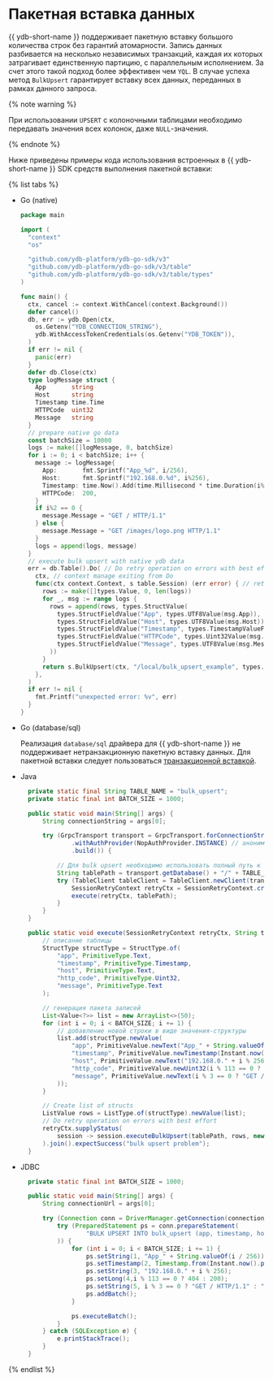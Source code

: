 # Пакетная вставка данных

{{ ydb-short-name }} поддерживает пакетную вставку большого количества строк без гарантий атомарности. Запись данных разбивается на несколько независимых транзакций, каждая их которых затрагивает единственную партицию, с параллельным исполнением. За счет этого такой подход более эффективен чем `YQL`. В случае успеха метод `BulkUpsert` гарантирует вставку всех данных, переданных в рамках данного запроса.

{% note warning %}

При использовании `UPSERT` с колоночными таблицами необходимо передавать значения всех колонок, даже `NULL`-значения.

{% endnote %}

Ниже приведены примеры кода использования встроенных в {{ ydb-short-name }} SDK средств выполнения пакетной вставки:

{% list tabs %}

- Go (native)

  ```go
  package main

  import (
    "context"
    "os"

    "github.com/ydb-platform/ydb-go-sdk/v3"
    "github.com/ydb-platform/ydb-go-sdk/v3/table"
    "github.com/ydb-platform/ydb-go-sdk/v3/table/types"
  )

  func main() {
    ctx, cancel := context.WithCancel(context.Background())
    defer cancel()
    db, err := ydb.Open(ctx,
      os.Getenv("YDB_CONNECTION_STRING"),
      ydb.WithAccessTokenCredentials(os.Getenv("YDB_TOKEN")),
    )
    if err != nil {
      panic(err)
    }
    defer db.Close(ctx)
    type logMessage struct {
      App       string
      Host      string
      Timestamp time.Time
      HTTPCode  uint32
      Message   string
    }
    // prepare native go data
    const batchSize = 10000
    logs := make([]logMessage, 0, batchSize)
    for i := 0; i < batchSize; i++ {
      message := logMessage{
        App:       fmt.Sprintf("App_%d", i/256),
        Host:      fmt.Sprintf("192.168.0.%d", i%256),
        Timestamp: time.Now().Add(time.Millisecond * time.Duration(i%1000)),
        HTTPCode:  200,
      }
      if i%2 == 0 {
        message.Message = "GET / HTTP/1.1"
      } else {
        message.Message = "GET /images/logo.png HTTP/1.1"
      }
      logs = append(logs, message)
    }
    // execute bulk upsert with native ydb data
    err = db.Table().Do( // Do retry operation on errors with best effort
      ctx, // context manage exiting from Do
      func(ctx context.Context, s table.Session) (err error) { // retry operation
        rows := make([]types.Value, 0, len(logs))
        for _, msg := range logs {
          rows = append(rows, types.StructValue(
            types.StructFieldValue("App", types.UTF8Value(msg.App)),
            types.StructFieldValue("Host", types.UTF8Value(msg.Host)),
            types.StructFieldValue("Timestamp", types.TimestampValueFromTime(msg.Timestamp)),
            types.StructFieldValue("HTTPCode", types.Uint32Value(msg.HTTPCode)),
            types.StructFieldValue("Message", types.UTF8Value(msg.Message)),
          ))
        }
        return s.BulkUpsert(ctx, "/local/bulk_upsert_example", types.ListValue(rows...))
      },
    )
    if err != nil {
      fmt.Printf("unexpected error: %v", err)
    }
  }
  ```

- Go (database/sql)

  Реализация `database/sql` драйвера для {{ ydb-short-name }} не поддерживает нетранзакционную пакетную вставку данных.
  Для пакетной вставки следует пользоваться [транзакционной вставкой](./upsert.md).

- Java

  ```java
    private static final String TABLE_NAME = "bulk_upsert";
    private static final int BATCH_SIZE = 1000;

    public static void main(String[] args) {
        String connectionString = args[0];

        try (GrpcTransport transport = GrpcTransport.forConnectionString(connectionString)
                .withAuthProvider(NopAuthProvider.INSTANCE) // анонимная аутентификация
                .build()) {

            // Для bulk upsert необходимо использовать полный путь к таблице
            String tablePath = transport.getDatabase() + "/" + TABLE_NAME;
            try (TableClient tableClient = TableClient.newClient(transport).build()) {
                SessionRetryContext retryCtx = SessionRetryContext.create(tableClient).build();
                execute(retryCtx, tablePath);
            }
        }
    }

    public static void execute(SessionRetryContext retryCtx, String tablePath) {
        // описание таблицы
        StructType structType = StructType.of(
            "app", PrimitiveType.Text,
            "timestamp", PrimitiveType.Timestamp,
            "host", PrimitiveType.Text,
            "http_code", PrimitiveType.Uint32,
            "message", PrimitiveType.Text
        );

        // генерация пакета записей
        List<Value<?>> list = new ArrayList<>(50);
        for (int i = 0; i < BATCH_SIZE; i += 1) {
            // добавление новой строки в виде значения-структуры
            list.add(structType.newValue(
                "app", PrimitiveValue.newText("App_" + String.valueOf(i / 256)),
                "timestamp", PrimitiveValue.newTimestamp(Instant.now().plusSeconds(i)),
                "host", PrimitiveValue.newText("192.168.0." + i % 256),
                "http_code", PrimitiveValue.newUint32(i % 113 == 0 ? 404 : 200),
                "message", PrimitiveValue.newText(i % 3 == 0 ? "GET / HTTP/1.1" : "GET /images/logo.png HTTP/1.1")
            ));
        }

        // Create list of structs
        ListValue rows = ListType.of(structType).newValue(list);
        // Do retry operation on errors with best effort
        retryCtx.supplyStatus(
            session -> session.executeBulkUpsert(tablePath, rows, new BulkUpsertSettings())
        ).join().expectSuccess("bulk upsert problem");
    }
  ```

- JDBC

  ```java
    private static final int BATCH_SIZE = 1000;

    public static void main(String[] args) {
        String connectionUrl = args[0];

        try (Connection conn = DriverManager.getConnection(connectionUrl)) {
            try (PreparedStatement ps = conn.prepareStatement(
                    "BULK UPSERT INTO bulk_upsert (app, timestamp, host, http_code, message) VALUES (?, ?, ?, ?, ?);"
            )) {
                for (int i = 0; i < BATCH_SIZE; i += 1) {
                    ps.setString(1, "App_" + String.valueOf(i / 256));
                    ps.setTimestamp(2, Timestamp.from(Instant.now().plusSeconds(i)));
                    ps.setString(3, "192.168.0." + i % 256);
                    ps.setLong(4,i % 113 == 0 ? 404 : 200);
                    ps.setString(5, i % 3 == 0 ? "GET / HTTP/1.1" : "GET /images/logo.png HTTP/1.1");
                    ps.addBatch();
                }

                ps.executeBatch();
            }
        } catch (SQLException e) {
            e.printStackTrace();
        }
    }
  ```

{% endlist %}
